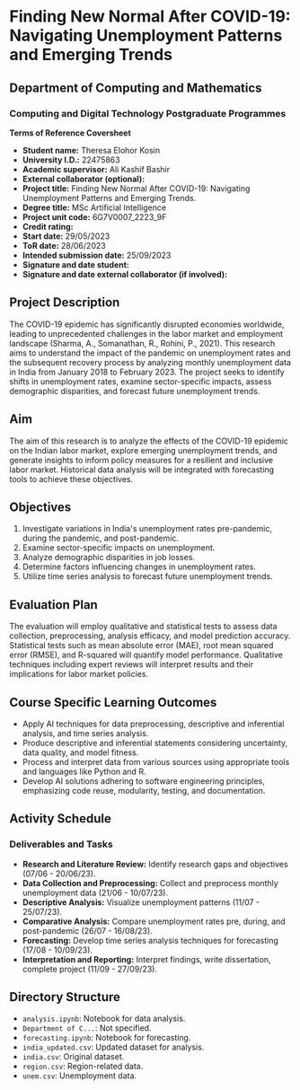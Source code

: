 # Finding New Normal After COVID-19: Navigating Unemployment Patterns and Emerging Trends

## Department of Computing and Mathematics
### Computing and Digital Technology Postgraduate Programmes

**Terms of Reference Coversheet**
- **Student name:** Theresa Elohor Kosin
- **University I.D.:** 22475863
- **Academic supervisor:** Ali Kashif Bashir
- **External collaborator (optional):**
- **Project title:** Finding New Normal After COVID-19: Navigating Unemployment Patterns and Emerging Trends.
- **Degree title:** MSc Artificial Intelligence
- **Project unit code:** 6G7V0007_2223_9F
- **Credit rating:** 
- **Start date:** 29/05/2023
- **ToR date:** 28/06/2023
- **Intended submission date:** 25/09/2023
- **Signature and date student:**
- **Signature and date external collaborator (if involved):**

## Project Description
The COVID-19 epidemic has significantly disrupted economies worldwide, leading to unprecedented challenges in the labor market and employment landscape (Sharma, A., Somanathan, R., Rohini, P., 2021). This research aims to understand the impact of the pandemic on unemployment rates and the subsequent recovery process by analyzing monthly unemployment data in India from January 2018 to February 2023. The project seeks to identify shifts in unemployment rates, examine sector-specific impacts, assess demographic disparities, and forecast future unemployment trends.

## Aim
The aim of this research is to analyze the effects of the COVID-19 epidemic on the Indian labor market, explore emerging unemployment trends, and generate insights to inform policy measures for a resilient and inclusive labor market. Historical data analysis will be integrated with forecasting tools to achieve these objectives.

## Objectives
1. Investigate variations in India's unemployment rates pre-pandemic, during the pandemic, and post-pandemic.
2. Examine sector-specific impacts on unemployment.
3. Analyze demographic disparities in job losses.
4. Determine factors influencing changes in unemployment rates.
5. Utilize time series analysis to forecast future unemployment trends.

## Evaluation Plan
The evaluation will employ qualitative and statistical tests to assess data collection, preprocessing, analysis efficacy, and model prediction accuracy. Statistical tests such as mean absolute error (MAE), root mean squared error (RMSE), and R-squared will quantify model performance. Qualitative techniques including expert reviews will interpret results and their implications for labor market policies.

## Course Specific Learning Outcomes
- Apply AI techniques for data preprocessing, descriptive and inferential analysis, and time series analysis.
- Produce descriptive and inferential statements considering uncertainty, data quality, and model fitness.
- Process and interpret data from various sources using appropriate tools and languages like Python and R.
- Develop AI solutions adhering to software engineering principles, emphasizing code reuse, modularity, testing, and documentation.

## Activity Schedule
### Deliverables and Tasks
- **Research and Literature Review:** Identify research gaps and objectives (07/06 - 20/06/23).
- **Data Collection and Preprocessing:** Collect and preprocess monthly unemployment data (21/06 - 10/07/23).
- **Descriptive Analysis:** Visualize unemployment patterns (11/07 - 25/07/23).
- **Comparative Analysis:** Compare unemployment rates pre, during, and post-pandemic (26/07 - 16/08/23).
- **Forecasting:** Develop time series analysis techniques for forecasting (17/08 - 10/09/23).
- **Interpretation and Reporting:** Interpret findings, write dissertation, complete project (11/09 - 27/09/23).

## Directory Structure
- `analysis.ipynb`: Notebook for data analysis.
- `Department of C...`: Not specified.
- `forecasting.ipynb`: Notebook for forecasting.
- `india_updated.csv`: Updated dataset for analysis.
- `india.csv`: Original dataset.
- `region.csv`: Region-related data.
- `unem.csv`: Unemployment data.
